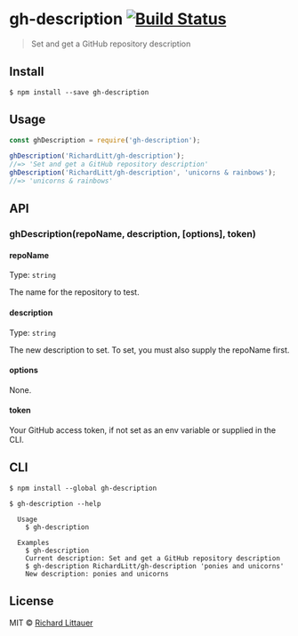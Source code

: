 # gh-description [![Build Status](https://travis-ci.org/RichardLitt/gh-description.svg?branch=master)](https://travis-ci.org/RichardLitt/gh-description)

> Set and get a GitHub repository description


## Install

```
$ npm install --save gh-description
```


## Usage

```js
const ghDescription = require('gh-description');

ghDescription('RichardLitt/gh-description');
//=> 'Set and get a GitHub repository description'
ghDescription('RichardLitt/gh-description', 'unicorns & rainbows');
//=> 'unicorns & rainbows'
```


## API

### ghDescription(repoName, description, [options], token)

#### repoName

Type: `string`

The name for the repository to test.

#### description

Type: `string`

The new description to set. To set, you must also supply the repoName first.

#### options

None.

#### token

Your GitHub access token, if not set as an env variable or supplied in the CLI.

## CLI

```
$ npm install --global gh-description
```

```
$ gh-description --help

  Usage
    $ gh-description

  Examples
    $ gh-description
    Current description: Set and get a GitHub repository description
    $ gh-description RichardLitt/gh-description 'ponies and unicorns'
    New description: ponies and unicorns
```


## License

MIT © [Richard Littauer](http://burntfen.com)
